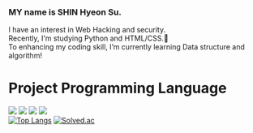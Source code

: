### MY name is SHIN Hyeon Su.
I have an interest in Web Hacking and security.  
Recently, I'm studying Python and HTML/CSS.👋  
To enhancing my coding skill, I’m currently learning Data structure and algorithm!<br>
# Project Programming Language
<img src="https://img.shields.io/badge/Python-3766AB?style=flat-square&logo=Python&logoColor=white"/></a>
<img src="https://img.shields.io/badge/HTML5-E34F26?style=flat-square&logo=HTML5&logoColor=white"/></a> 
<img src="https://img.shields.io/badge/CSS3-1572B6?style=flat-square&logo=CSS3&logoColor=white"/></a> 
<img src="https://img.shields.io/badge/JavaScript-F7DF1E?style=flat-square&logo=JavaScript&logoColor=white"/></a><br>
[![Top Langs](https://github-readme-stats.vercel.app/api/top-langs/?username=sinbak&layout=compact)](https://github.com/anuraghazra/github-readme-stats)
[![Solved.ac](http://mazassumnida.wtf/api/v2/generate_badge?boj=usk750)](https://solved.ac/usk750/)<br>




<!--
**sinbak/sinbak** is a ✨ _special_ ✨ repository because its `README.md` (this file) appears on your GitHub profile.

Here are some ideas to get you started:

- 🔭 I’m currently working on ...
- 🌱 I’m currently learning ...
- 👯 I’m looking to collaborate on ...
- 🤔 I’m looking for help with ...
- 💬 Ask me about ...
- 📫 How to reach me: ...
- 😄 Pronouns: ...
- ⚡ Fun fact: ...
-->



